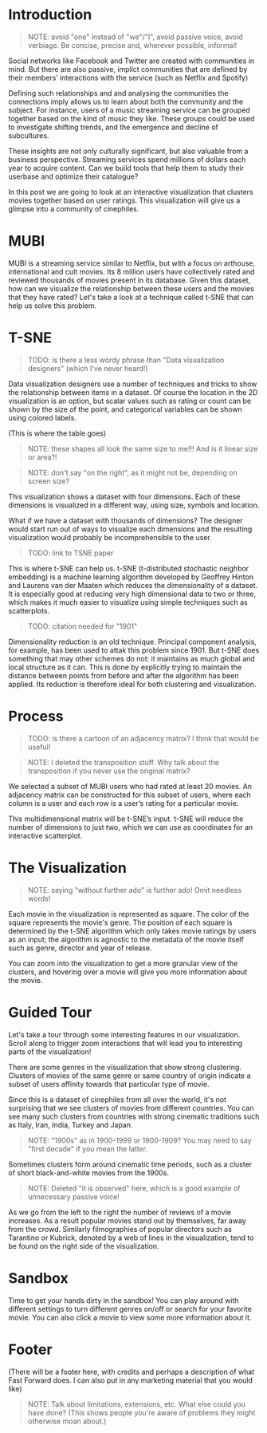 # Introduction

> NOTE: avoid "one" instead of "we"/"I", avoid passive voice, avoid verbiage.
> Be concise, precise and, wherever possible, informal!

Social networks like Facebook and Twitter are created with communities in mind.
But there are also passive, implict communities that are defined by their
members’ interactions with the service (such as Netflix and Spotify)

Defining such relationships and and analysing the communities the connections
imply allows us to learn about both the community and the subject. For
instance, users of a music streaming service can be grouped together based on
the kind of music they like. These groups could be used to investigate shifting
trends, and the emergence and decline of subcultures. 

These insights are not only culturally significant, but also valuable from a
business perspective. Streaming services spend millions of dollars each year to
acquire content. Can we build tools that help them to study their userbase and
optimize their catalogue?

In this post we are going to look at an interactive visualization that clusters
movies together based on user ratings. This visualization will give us a
glimpse into a community of cinephiles.

# MUBI

MUBI is a streaming service similar to Netflix, but with a focus on arthouse,
international and cult movies. Its 8 million users have collectively rated and
reviewed thousands of movies present in its database. Given this dataset, how
can we visualize the relationship between these users and the movies that they
have rated? Let's take a look at a technique called t-SNE that can help us solve
this problem.

# T-SNE

> TODO: is there a less wordy phrase than "Data visualization designers" (which
> I've never heard!)

Data visualization designers use a number of techniques and tricks to show the
relationship between items in a dataset. Of course the location in the 2D
visualization is an option, but scalar values such as rating or count can be
shown by the size of the point, and categorical variables can be shown using
colored labels.

(This is where the table goes)

> NOTE: these shapes all look the same size to me!!! And is it linear size or
> area?!

> NOTE: don't say "on the right", as it might not be, depending on screen size?

This visualization shows a dataset with four dimensions. Each of these
dimensions is visualized in a different way, using size, symbols and location. 

What if we have a dataset with thousands of dimensions? The designer would
start run out of ways to visualize each dimensions and the resulting
visualization would probably be incomprehensible to the user.

> TODO: link to TSNE paper

This is where t-SNE can help us. t-SNE (t-distributed stochastic neighbor
embedding) is a machine learning algorithm developed by Geoffrey Hinton and
Laurens van der Maaten which reduces the dimensionality of a dataset. It is
especially good at reducing very high dimensional data to two or three, which
makes it much easier to visualize using simple techniques such as scatterplots.

> TODO: citation needed for "1901"

Dimensionality reduction is an old technique. Principal component analysis, for
example, has been used to attak this problem since 1901. But t-SNE does
something that may other schemes do not: it maintains as much global and local
structure as it can. This is done by explicitly trying to maintain the distance
between points from before and after the algorithm has been applied. Its
reduction is therefore ideal for both clustering and visualization. 

# Process

> TODO: is there a cartoon of an adjacency matrix? I think that would be useful!

> NOTE: I deleted the transposition stuff. Why talk about the transposition if
> you never use the original matrix?

We selected a subset of MUBI users who had rated at least 20 movies. An
adjacency matrix can be constructed for this subset of users, where each column is
a user and each row is a user’s rating for a particular movie. 

This multidimensional matrix will be t-SNE’s input. t-SNE will reduce the
number of dimensions to just two, which we can use as coordinates for an
interactive scatterplot.

# The Visualization

> NOTE: saying "without further ado" is further ado! Omit needless words!

Each movie in the visualization is represented as square. The color of the
square represents the movie's genre. The position of each square is determined
by the t-SNE algorithm which only takes movie ratings by users as an input; the
algorithm is agnostic to the metadata of the movie itself such as genre,
director and year of release.

You can zoom into the visualization to get a more granular view of the
clusters, and hovering over a movie will give you more information about the
movie.

# Guided Tour

Let's take a tour through some interesting features in our visualization.
Scroll along to trigger zoom interactions that will lead you to interesting
parts of the visualization!

There are some genres in the visualization that show strong clustering.
Clusters of movies of the same genre or same country of origin indicate  a
subset of users affinity towards that particular type of movie.

Since this is a dataset of cinephiles from all over the world, it's not
surprising that we see clusters of movies from different countries. You can see
many such clusters from countries with strong cinematic traditions such as
Italy, Iran, India, Turkey and Japan.

> NOTE: "1900s" as in 1900-1999 or 1900-1909? You may need to say "first decade"
> if you mean the latter.

Sometimes clusters form around cinematic time periods, such as a cluster of
short black-and-white movies from the 1900s.

> NOTE: Deleted "it is observed" here, which is a good example of unnecessary
> passive voice!

As we go from the left to the right the number of reviews of a movie increases.
As a result popular movies stand out by themselves, far away from the crowd.
Similarly filmographies of popular directors such as Tarantino or Kubrick,
denoted by a web of lines in the visualization, tend to be found on the right
side of the visualization.

# Sandbox

Time to get your hands dirty in the sandbox! You can play around with different
settings to turn different genres on/off or search for your favorite movie. You
can also click a movie to view some more information about it.

# Footer

(There will be a footer here, with credits and perhaps a description of what
Fast Forward does. I can also put in any marketing material that you would
like)

> NOTE: Talk about limitations, extensions, etc. What else could you have done?
> (This shows people you're aware of problems they might otherwise moan about.)
